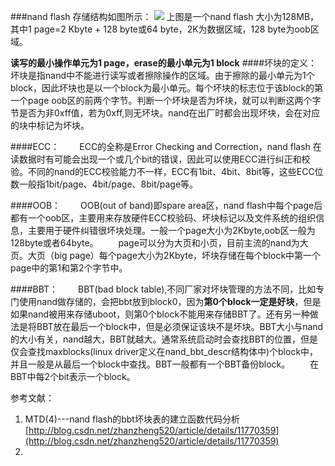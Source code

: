 
###nand flash 存储结构如图所示：
![](http://img.blog.csdn.net/20160425140639896?watermark/2/text/aHR0cDovL2Jsb2cuY3Nkbi5uZXQv/font/5a6L5L2T/fontsize/400/fill/I0JBQkFCMA==/dissolve/70/gravity/Center)
上图是一个nand flash 大小为128MB，其中1 page=2 Kbyte + 128 byte或64 byte，2K为数据区域，128 byte为oob区域。

**读写的最小操作单元为1 page，erase的最小单元为1 block**
####坏块的定义：
坏块是指nand中不能进行读写或者擦除操作的区域。由于擦除的最小单元为1个block，因此坏块也是以一个block为最小单元。每个坏块的标志位于该block的第一个page oob区的前两个字节。判断一个坏块是否为坏块，就可以判断这两个字节是否为非0xff值，若为0xff,则无坏块。nand在出厂时都会出现坏块，会在对应的块中标记为坏块。

####ECC：
&emsp;&emsp;ECC的全称是Error Checking and Correction，nand flash 在读数据时有可能会出现一个或几个bit的错误，因此可以使用ECC进行纠正和校验。不同的nand的ECC校验能力不一样，ECC有1bit、4bit、8bit等，这些ECC位数一般指1bit/page、4bit/page、8bit/page等。

####OOB：
&emsp;&emsp;OOB(out of band)即spare area区，nand flash中每个page后都有一个oob区，主要用来存放硬件ECC校验码、坏块标记以及文件系统的组织信息，主要用于硬件纠错很坏块处理。一般一个page大小为2Kbyte,oob区一般为128byte或者64byte。
&emsp;&emsp;page可以分为大页和小页，目前主流的nand为大页。大页（big page）每个page大小为2Kbyte，坏块存储在每个block中第一个page中的第1和第2个字节中。

####BBT：
&emsp;&emsp;BBT(bad block table),不同厂家对坏块管理的方法不同，比如专门使用nand做存储的，会把bbt放到block0，因为**第0个block一定是好块**，但是如果nand被用来存储uboot，则第0个block不能用来存储BBT了。还有另一种做法是将BBT放在最后一个block中，但是必须保证该块不是坏块。BBT大小与nand的大小有关，nand越大，BBT就越大。通常系统启动时会查找BBT的位置，但是仅会查找maxblocks(linux driver定义在nand_bbt_descr结构体中)个block中，并且一般是从最后一个block中查找。BBT一般都有一个BBT备份block。
&emsp;&emsp;在BBT中每2个bit表示一个block。

参考文献：
1. MTD\(4\)---nand flash的bbt坏块表的建立函数代码分析&emsp;[http://blog.csdn.net/zhanzheng520/article/details/11770359](http://blog.csdn.net/zhanzheng520/article/details/11770359)
2. 


